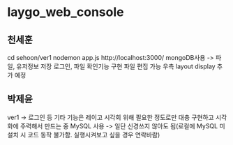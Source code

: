 # laygo_web_console

## 천세훈
cd sehoon/ver1
nodemon app.js
http://localhost:3000/
mongoDB사용 -> 파일, 유저정보 저장
로그인, 파일 확인기능 구현
파일 편집 가능
우측 layout display 추가 예정



## 박제윤
ver1 -> 로그인 등 기타 기능은 레이고 시각회 위해 필요한 정도로만 대충 구현하고 시각화에 주력해서 만드는 중
MySQL 사용 -> 일단 신경쓰지 않아도 됨(로컬에 MySQL 미설치 시 코드 동작 불가함. 실행시켜보고 싶을 경우 연락바람)